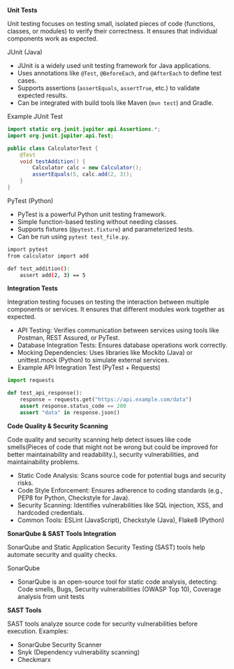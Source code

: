 **Unit Tests**

Unit testing focuses on testing small, isolated pieces of code (functions, classes, or modules) to verify their correctness. It ensures that individual components work as expected.

JUnit (Java)
- JUnit is a widely used unit testing framework for Java applications.
- Uses annotations like `@Test`, `@BeforeEach`, and `@AfterEach` to define test cases.
- Supports assertions (`assertEquals`, `assertTrue`, etc.) to validate expected results.
- Can be integrated with build tools like Maven (`mvn test`) and Gradle.

Example JUnit Test
```java
import static org.junit.jupiter.api.Assertions.*;
import org.junit.jupiter.api.Test;

public class CalculatorTest {
    @Test
    void testAddition() {
        Calculator calc = new Calculator();
        assertEquals(5, calc.add(2, 3));
    }
}
```

PyTest (Python)
- PyTest is a powerful Python unit testing framework.
- Simple function-based testing without needing classes.
- Supports fixtures (`@pytest.fixture`) and parameterized tests.
- Can be run using `pytest test_file.py`.

```bash
import pytest
from calculator import add

def test_addition():
    assert add(2, 3) == 5
```

**Integration Tests**

Integration testing focuses on testing the interaction between multiple components or services. It ensures that different modules work together as expected.
- API Testing: Verifies communication between services using tools like Postman, REST Assured, or PyTest.
- Database Integration Tests: Ensures database operations work correctly.
- Mocking Dependencies: Uses libraries like Mockito (Java) or unittest.mock (Python) to simulate external services.
- Example API Integration Test (PyTest + Requests)
```python
import requests

def test_api_response():
    response = requests.get("https://api.example.com/data")
    assert response.status_code == 200
    assert "data" in response.json()
```

**Code Quality & Security Scanning**

Code quality and security scanning help detect issues like code smells(Pieces of code that might not be wrong but could be improved for better maintainability and readability.), security vulnerabilities, and maintainability problems.
- Static Code Analysis: Scans source code for potential bugs and security risks.
- Code Style Enforcement: Ensures adherence to coding standards (e.g., PEP8 for Python, Checkstyle for Java).
- Security Scanning: Identifies vulnerabilities like SQL injection, XSS, and hardcoded credentials.
- Common Tools: ESLint (JavaScript), Checkstyle (Java), Flake8 (Python)

**SonarQube & SAST Tools Integration**

SonarQube and Static Application Security Testing (SAST) tools help automate security and quality checks.

SonarQube
- SonarQube is an open-source tool for static code analysis, detecting: Code smells, Bugs, Security vulnerabilities (OWASP Top 10), Coverage analysis from unit tests

**SAST Tools**

SAST tools analyze source code for security vulnerabilities before execution. Examples:
- SonarQube Security Scanner
- Snyk (Dependency vulnerability scanning)
- Checkmarx
